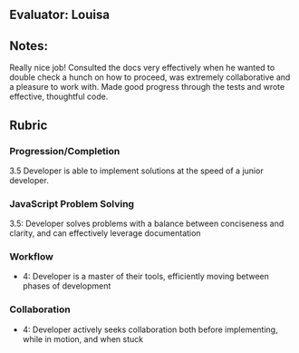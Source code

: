 ## Evaluator: Louisa

## Notes:

Really nice job! Consulted the docs very effectively when he wanted to double check a hunch on how to proceed, was extremely collaborative and a pleasure to work with. Made good progress through the tests and wrote effective, thoughtful code.

## Rubric

### Progression/Completion

3.5 Developer is able to implement solutions at the speed of a junior developer.


### JavaScript Problem Solving

3.5: Developer solves problems with a balance between conciseness and clarity, and can effectively leverage documentation

### Workflow

* 4: Developer is a master of their tools, efficiently moving between phases of development

### Collaboration

* 4: Developer actively seeks collaboration both before implementing, while in motion, and when stuck
